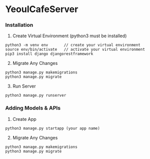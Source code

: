 # YeoulCafeServer

### Installation

1. Create Virtual Environment (python3 must be installed)

```
python3 -m venv env       // create your virtual environment
source env/bin/activate   // activate your virtual environment
pip3 install django djangorestframework

```

2. Migrate Any Changes

```
python3 manage.py makemigrations
python3 manage.py migrate
```

3. Run Server

```
python3 manage.py runserver
```

### Adding Models & APIs

1. Create App

```
python3 manage.py startapp (your app name)
```

2. Migrate Any Changes

```
python3 manage.py makemigrations
python3 manage.py migrate
```

